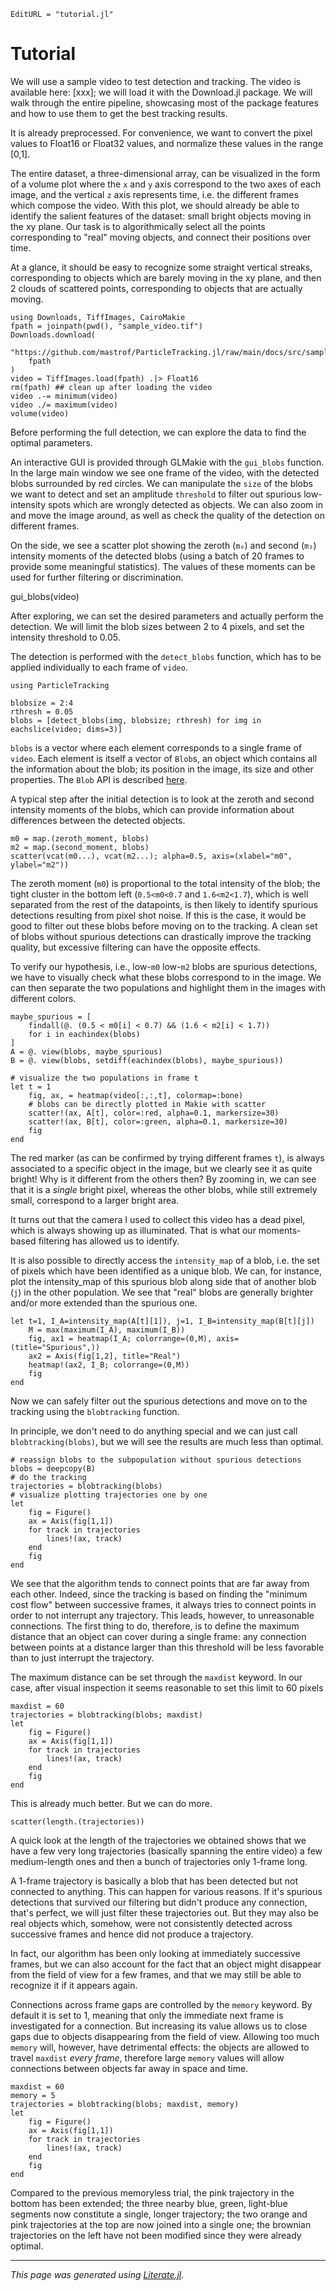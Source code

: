 ```@meta
EditURL = "tutorial.jl"
```

# Tutorial

We will use a sample video to test detection and tracking.
The video is available here: [xxx]; we will load it with the
Download.jl package.
We will walk through the entire pipeline, showcasing most of the
package features and how to use them to get the best tracking results.

It is already preprocessed.
For convenience, we want to convert the pixel values to Float16 or Float32
values, and normalize these values in the range [0,1].

The entire dataset, a three-dimensional array,
can be visualized in the form of a volume plot where the `x` and `y` axis
correspond to the two axes of each image, and the vertical `z` axis
represents time, i.e. the different frames which compose the video.
With this plot, we should already be able to identify the salient features
of the dataset: small bright objects moving in the xy plane.
Our task is to algorithmically select all the points corresponding
to "real" moving objects, and connect their positions over time.

At a glance, it should be easy to recognize some straight vertical streaks,
corresponding to objects which are barely moving in the xy plane,
and then 2 clouds of scattered points, corresponding to objects that are
actually moving.

````@example tutorial
using Downloads, TiffImages, CairoMakie
fpath = joinpath(pwd(), "sample_video.tif")
Downloads.download(
    "https://github.com/mastrof/ParticleTracking.jl/raw/main/docs/src/sample_video.tif",
    fpath
)
video = TiffImages.load(fpath) .|> Float16
rm(fpath) ## clean up after loading the video
video .-= minimum(video)
video ./= maximum(video)
volume(video)
````

Before performing the full detection, we can explore the data
to find the optimal parameters.

An interactive GUI is provided through GLMakie with the `gui_blobs` function.
In the large main window we see one frame of the video, with the detected blobs
surrounded by red circles.
We can manipulate the `size` of the blobs we want to detect and set an
amplitude `threshold` to filter out spurious low-intensity spots which
are wrongly detected as objects.
We can also zoom in and move the image around, as well as check the
quality of the detection on different frames.

On the side, we see a scatter plot showing the zeroth (`m₀`)
and second (`m₂`) intensity moments of the detected
blobs (using a batch of 20 frames to provide some meaningful statistics).
The values of these moments can be used for further filtering or discrimination.

gui_blobs(video)

After exploring, we can set the desired parameters and actually perform the detection.
We will limit the blob sizes between 2 to 4 pixels, and set the intensity
threshold to 0.05.

The detection is performed with the `detect_blobs` function, which has to
be applied individually to each frame of `video`.

````@example tutorial
using ParticleTracking

blobsize = 2:4
rthresh = 0.05
blobs = [detect_blobs(img, blobsize; rthresh) for img in eachslice(video; dims=3)]
````

`blobs` is a vector where each element corresponds to a single frame of `video`.
Each element is itself a vector of `Blob`s, an object which contains all the
information about the blob; its position in the image, its size and other properties.
The `Blob` API is described [here](XXX).

A typical step after the initial detection is to look at the zeroth and second
intensity moments of the blobs, which can provide information about differences
between the detected objects.

````@example tutorial
m0 = map.(zeroth_moment, blobs)
m2 = map.(second_moment, blobs)
scatter(vcat(m0...), vcat(m2...); alpha=0.5, axis=(xlabel="m0", ylabel="m2"))
````

The zeroth moment (`m0`) is proportional to the total intensity of the blob;
the tight cluster in the bottom left (`0.5<m0<0.7` and `1.6<m2<1.7`), which
is well separated from the rest of the datapoints,
is then likely to identify spurious detections resulting from pixel shot noise.
If this is the case, it would be good to filter out these blobs
before moving on to the tracking.
A clean set of blobs without spurious detections can drastically
improve the tracking quality, but excessive filtering can have the
opposite effects.

To verify our hypothesis, i.e., low-`m0` low-`m2` blobs are spurious detections,
we have to visually check what these blobs correspond to in the image.
We can then separate the two populations and highlight them in the images
with different colors.

````@example tutorial
maybe_spurious = [
    findall(@. (0.5 < m0[i] < 0.7) && (1.6 < m2[i] < 1.7))
    for i in eachindex(blobs)
]
A = @. view(blobs, maybe_spurious)
B = @. view(blobs, setdiff(eachindex(blobs), maybe_spurious))

# visualize the two populations in frame t
let t = 1
    fig, ax, = heatmap(video[:,:,t], colormap=:bone)
    # blobs can be directly plotted in Makie with scatter
    scatter!(ax, A[t], color=:red, alpha=0.1, markersize=30)
    scatter!(ax, B[t], color=:green, alpha=0.1, markersize=30)
    fig
end
````

The red marker (as can be confirmed by trying different frames `t`), is always
associated to a specific object in the image, but we clearly see it as quite bright!
Why is it different from the others then?
By zooming in, we can see that it is a *single* bright pixel, whereas the other blobs,
while still extremely small, correspond to a larger bright area.

It turns out that the camera I used to collect this video has a dead pixel, which
is always showing up as illuminated.
That is what our moments-based filtering has allowed us to identify.

It is also possible to directly access the `intensity_map` of a blob, i.e. the set of
pixels which have been identified as a unique blob.
We can, for instance, plot the intensity_map of this spurious blob along side that
of another blob (`j`) in the other population.
We see that "real" blobs are generally brighter and/or more extended than the spurious
one.

````@example tutorial
let t=1, I_A=intensity_map(A[t][1]), j=1, I_B=intensity_map(B[t][j])
    M = max(maximum(I_A), maximum(I_B))
    fig, ax1 = heatmap(I_A; colorrange=(0,M), axis=(title="Spurious",))
    ax2 = Axis(fig[1,2], title="Real")
    heatmap!(ax2, I_B; colorrange=(0,M))
    fig
end
````

Now we can safely filter out the spurious detections and move on to the tracking
using the `blobtracking` function.

In principle, we don't need to do anything special and we can just call
`blobtracking(blobs)`, but we will see the results are much less than optimal.

````@example tutorial
# reassign blobs to the subpopulation without spurious detections
blobs = deepcopy(B)
# do the tracking
trajectories = blobtracking(blobs)
# visualize plotting trajectories one by one
let
    fig = Figure()
    ax = Axis(fig[1,1])
    for track in trajectories
        lines!(ax, track)
    end
    fig
end
````

We see that the algorithm tends to connect points that are far away from each other.
Indeed, since the tracking is based on finding the "minimum cost flow" between
successive frames, it always tries to connect points in order to not interrupt
any trajectory. This leads, however, to unreasonable connections.
The first thing to do, therefore, is to define the maximum distance that an object
can cover during a single frame: any connection between points at a distance
larger than this threshold will be less favorable than to just interrupt
the trajectory.

The maximum distance can be set through the `maxdist` keyword.
In our case, after visual inspection it seems reasonable to set
this limit to 60 pixels

````@example tutorial
maxdist = 60
trajectories = blobtracking(blobs; maxdist)
let
    fig = Figure()
    ax = Axis(fig[1,1])
    for track in trajectories
        lines!(ax, track)
    end
    fig
end
````

This is already much better.
But we can do more.

````@example tutorial
scatter(length.(trajectories))
````

A quick look at the length of the trajectories we obtained
shows that we have a few very long trajectories (basically spanning the entire video)
a few medium-length ones and then a bunch of trajectories only 1-frame long.

A 1-frame trajectory is basically a blob that has been detected but not connected to
anything. This can happen for various reasons.
If it's spurious detections that survived our filtering but didn't produce
any connection, that's perfect, we will just filter these trajectories out.
But they may also be real objects which, somehow, were not consistently detected
across successive frames and hence did not produce a trajectory.

In fact, our algorithm has been only looking at immediately successive frames,
but we can also account for the fact that an object might disappear from the
field of view for a few frames, and that we may still be able to recognize it
if it appears again.

Connections across frame gaps are controlled by the `memory` keyword.
By default it is set to 1, meaning that only the immediate next frame is
investigated for a connection. But increasing its value allows us to close
gaps due to objects disappearing from the field of view.
Allowing too much `memory` will, however, have detrimental effects:
the objects are allowed to travel `maxdist` *every frame*, therefore large
`memory` values will allow connections between objects far away in space and time.

````@example tutorial
maxdist = 60
memory = 5
trajectories = blobtracking(blobs; maxdist, memory)
let
    fig = Figure()
    ax = Axis(fig[1,1])
    for track in trajectories
        lines!(ax, track)
    end
    fig
end
````

Compared to the previous memoryless trial, the pink trajectory in the bottom
has been extended; the three nearby blue, green, light-blue segments now constitute
a single, longer trajectory; the two orange and pink trajectories at the top
are now joined into a single one; the brownian trajectories on the left
have not been modified since they were already optimal.

---

*This page was generated using [Literate.jl](https://github.com/fredrikekre/Literate.jl).*

